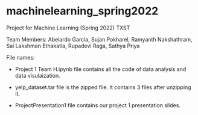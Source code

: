 # machinelearning_spring2022
Project for Machine Learning (Spring 2022) TXST

Team Members:
Abelardo Garcia,
Sujan Pokharel,
Ramyanth Nakshathram,
Sai Lakshman Ethakatla,
Rupadevi Raga,
Sathya Priya

File names:

- Project 1 Team H.ipynb file contains all the code of data analysis and data visulaization.

- yelp_dataset.tar file is the zipped file. It contains 3 files after unzipping it.

- ProjectPresentation1 file contains our project 1 presentation sildes.
